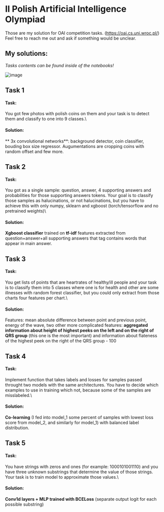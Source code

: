 # II Polish Artificial Intelligence Olympiad
Those are my solution for OAI competition tasks.
(https://oai.cs.uni.wroc.pl/)
Feel free to reach me out and ask if something would be unclear.

## My solutions:

*Tasks contents can be found inside of the notebooks!*

![image](https://github.com/user-attachments/assets/9c568442-ce21-4012-936f-8fcd3ba0fad7)

## Task 1
#### Task:
You got few photos with polish coins on them and your task is to detect them and classify to one into 9 classes.\
#### Solution:
** 3x convolutional networks**: background detector, coin classifier, bouding box size regressor. Augumentations are cropping coins with random offset and few more.

## Task 2
#### Task:
You got as a single sample: question, answer, 4 supporting answers and probabilities for those supporting answers tokens. Your goal is to classify those samples as halucinations, or not halucinations, but you have to achieve this with only numpy, sklearn and xgboost (torch/tensorflow and no pretrained weights)\
#### Solution:
**Xgboost classifier** trained on **tf-idf** features extracted from question+answer+all supporting answers that <answer></answer> tag contains words that appear in main answer.

## Task 3
#### Task:
You get lists of points that are heartrates of healthy/ill people and your task is to classify them into 5 classes where one is for health and other are some illnesses with random forest classifier, but you could only extract from those charts four features per chart.\
#### Solution:
Features: mean absolute difference between point and previous point, energy of the wave, two other more complicated features: **aggregated information about height of highest peeks on the left and on the right of QRS group** (this one is the most important) and information about flateness of the highest peek on the right of the QRS group - 100

## Task 4
#### Task:
Implement function that takes labels and losses for samples passed throught two models with the same architectures. You have to decide which examples to use in training which not, because some of the samples are misslabeled.\
#### Solution:
**Co-learning** (I fed into model_1 some percent of samples with lowest loss score from model_2, and similarly for model_1)  with balanced label distribution.

## Task 5
#### Task:
You have strings with zeros and ones (for example: 1000101001110) and you have three unknown substrings that determine the value of those strings. Your task is to train model to approximate those values.\\
#### Solution:
**Conv1d layers + MLP trained with BCELoss** (separate output logit for each possible substring)
